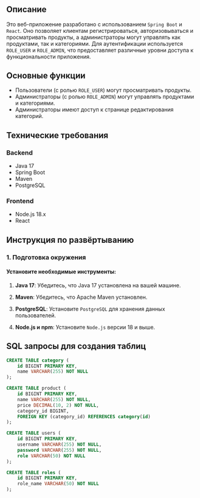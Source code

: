 # 

## Описание

Это веб-приложение разработано с использованием `Spring Boot` и `React`. Оно позволяет клиентам регистрироваться, авторизовываться и просматривать продукты, а администраторы могут управлять как продуктами, так и категориями. Для аутентификации используется `ROLE_USER` и `ROLE_ADMIN`, что предоставляет различные уровни доступа к функциональности приложения.

## Основные функции

- Пользователи (с ролью `ROLE_USER`) могут просматривать продукты.
- Администраторы (с ролью `ROLE_ADMIN`) могут управлять продуктами и категориями.
- Администраторы имеют доступ к странице редактирования категорий.

## Технические требования

### Backend
- Java 17
- Spring Boot
- Maven
- PostgreSQL

### Frontend
- Node.js 18.x
- React

## Инструкция по развёртыванию

### 1. Подготовка окружения

#### Установите необходимые инструменты:

1. **Java 17**: Убедитесь, что Java 17 установлена на вашей машине.

2. **Maven**: Убедитесь, что Apache Maven установлен.

3. **PostgreSQL**: Установите `PostgreSQL` для хранения данных пользователей.

4. **Node.js и npm**: Установите `Node.js` версии 18 и выше.

## SQL запросы для создания таблиц

```sql
CREATE TABLE category (
    id BIGINT PRIMARY KEY,
    name VARCHAR(255) NOT NULL
);

CREATE TABLE product (
    id BIGINT PRIMARY KEY,
    name VARCHAR(255) NOT NULL,
    price DECIMAL(10, 2) NOT NULL,
    category_id BIGINT,
    FOREIGN KEY (category_id) REFERENCES category(id)
);

CREATE TABLE users (
    id BIGINT PRIMARY KEY,
    username VARCHAR(255) NOT NULL,
    password VARCHAR(255) NOT NULL,
    role VARCHAR(50) NOT NULL
);

CREATE TABLE roles (
    id BIGINT PRIMARY KEY,
    role_name VARCHAR(50) NOT NULL
);
